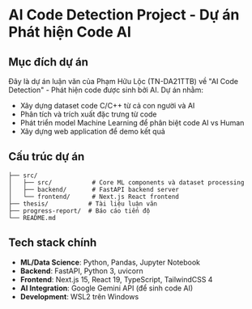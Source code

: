 # AI Code Detection Project - Dự án Phát hiện Code AI

## Mục đích dự án
Đây là dự án luận văn của Phạm Hữu Lộc (TN-DA21TTB) về "AI Code Detection" - Phát hiện code được sinh bởi AI. Dự án nhằm:
- Xây dựng dataset code C/C++ từ cả con người và AI  
- Phân tích và trích xuất đặc trưng từ code
- Phát triển model Machine Learning để phân biệt code AI vs Human
- Xây dựng web application để demo kết quả

## Cấu trúc dự án
```
├── src/
│   ├── src/           # Core ML components và dataset processing
│   ├── backend/       # FastAPI backend server  
│   └── frontend/      # Next.js React frontend
├── thesis/           # Tài liệu luận văn
├── progress-report/  # Báo cáo tiến độ
└── README.md
```

## Tech stack chính
- **ML/Data Science**: Python, Pandas, Jupyter Notebook
- **Backend**: FastAPI, Python 3, uvicorn
- **Frontend**: Next.js 15, React 19, TypeScript, TailwindCSS 4
- **AI Integration**: Google Gemini API (để sinh code AI)
- **Development**: WSL2 trên Windows